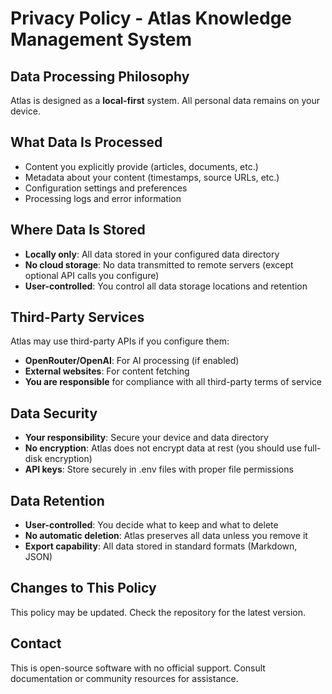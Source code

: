 # Privacy Policy - Atlas Knowledge Management System

## Data Processing Philosophy
Atlas is designed as a **local-first** system. All personal data remains on your device.

## What Data Is Processed
- Content you explicitly provide (articles, documents, etc.)
- Metadata about your content (timestamps, source URLs, etc.)
- Configuration settings and preferences
- Processing logs and error information

## Where Data Is Stored
- **Locally only**: All data stored in your configured data directory
- **No cloud storage**: No data transmitted to remote servers (except optional API calls you configure)
- **User-controlled**: You control all data storage locations and retention

## Third-Party Services
Atlas may use third-party APIs if you configure them:
- **OpenRouter/OpenAI**: For AI processing (if enabled)
- **External websites**: For content fetching
- **You are responsible** for compliance with all third-party terms of service

## Data Security
- **Your responsibility**: Secure your device and data directory
- **No encryption**: Atlas does not encrypt data at rest (you should use full-disk encryption)
- **API keys**: Store securely in .env files with proper file permissions

## Data Retention
- **User-controlled**: You decide what to keep and what to delete
- **No automatic deletion**: Atlas preserves all data unless you remove it
- **Export capability**: All data stored in standard formats (Markdown, JSON)

## Changes to This Policy
This policy may be updated. Check the repository for the latest version.

## Contact
This is open-source software with no official support. Consult documentation or community resources for assistance. 